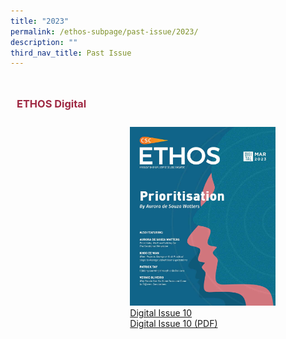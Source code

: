 ```yaml
---
title: "2023"
permalink: /ethos-subpage/past-issue/2023/
description: ""
third_nav_title: Past Issue
---
```

<style>

.grid-container h3
{
	color: #9f2943;
}
	
.grid-container {
  display: grid;
  grid-template-columns: auto auto auto;
  padding: 10px;
}

.grid-item
{
  padding: 70px;
}
</style>



<div class="grid-container">
<h3> ETHOS Digital </h3>
<div id="digitalissue10" class="grid-item">
	<img src="/images/Ethos_Images/Ethos_Digital_Issue_10/EthosDigital_Issue_Mar23_Cov.jpg"><br>
	<a href="#">Digital Issue 10</a><br>
	<a href="#">Digital Issue 10 (PDF)</a>	
</div>
	
</div>